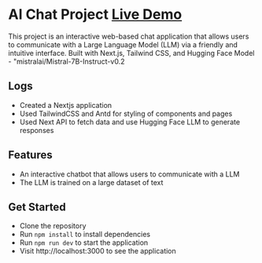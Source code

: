 # AI Chat Project [Live Demo](https://nicosia.vercel.app/)

This project is an interactive web-based chat application that allows users to communicate with a Large Language Model (LLM) via a friendly and intuitive interface. Built with Next.js, Tailwind CSS, and Hugging Face Model - "mistralai/Mistral-7B-Instruct-v0.2

## Logs

- Created a Nextjs application
- Used TailwindCSS and Antd for styling of components and pages
- Used Next API to fetch data and use Hugging Face LLM to generate responses

## Features

- An interactive chatbot that allows users to communicate with a LLM
- The LLM is trained on a large dataset of text

## Get Started

- Clone the repository
- Run `npm install` to install dependencies
- Run `npm run dev` to start the application
- Visit http://localhost:3000 to see the application
